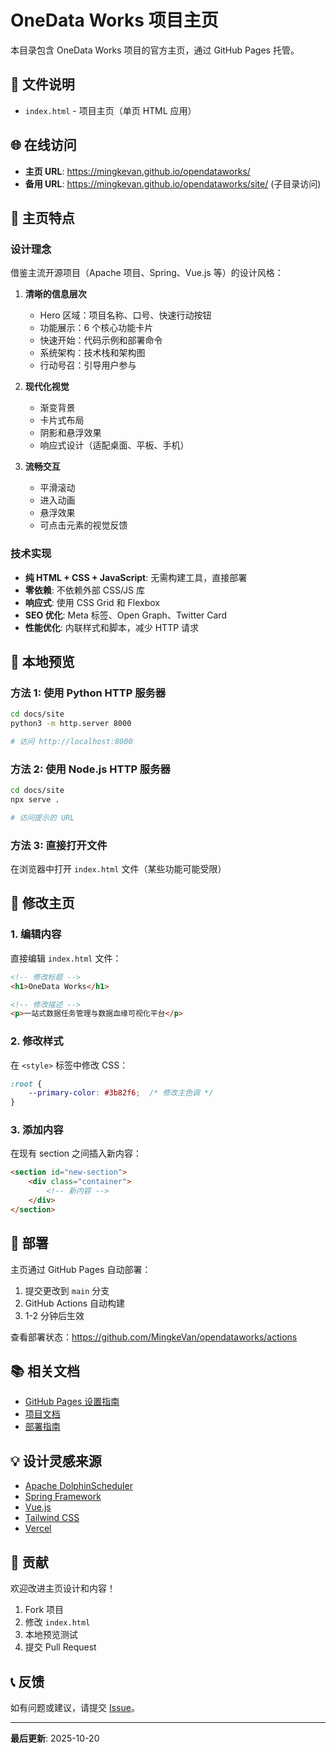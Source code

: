 # OneData Works 项目主页

本目录包含 OneData Works 项目的官方主页，通过 GitHub Pages 托管。

## 📁 文件说明

- `index.html` - 项目主页（单页 HTML 应用）

## 🌐 在线访问

- **主页 URL**: https://mingkevan.github.io/opendataworks/
- **备用 URL**: https://mingkevan.github.io/opendataworks/site/ (子目录访问)

## 🎨 主页特点

### 设计理念

借鉴主流开源项目（Apache 项目、Spring、Vue.js 等）的设计风格：

1. **清晰的信息层次**
   - Hero 区域：项目名称、口号、快速行动按钮
   - 功能展示：6 个核心功能卡片
   - 快速开始：代码示例和部署命令
   - 系统架构：技术栈和架构图
   - 行动号召：引导用户参与

2. **现代化视觉**
   - 渐变背景
   - 卡片式布局
   - 阴影和悬浮效果
   - 响应式设计（适配桌面、平板、手机）

3. **流畅交互**
   - 平滑滚动
   - 进入动画
   - 悬浮效果
   - 可点击元素的视觉反馈

### 技术实现

- **纯 HTML + CSS + JavaScript**: 无需构建工具，直接部署
- **零依赖**: 不依赖外部 CSS/JS 库
- **响应式**: 使用 CSS Grid 和 Flexbox
- **SEO 优化**: Meta 标签、Open Graph、Twitter Card
- **性能优化**: 内联样式和脚本，减少 HTTP 请求

## 🔧 本地预览

### 方法 1: 使用 Python HTTP 服务器

```bash
cd docs/site
python3 -m http.server 8000

# 访问 http://localhost:8000
```

### 方法 2: 使用 Node.js HTTP 服务器

```bash
cd docs/site
npx serve .

# 访问提示的 URL
```

### 方法 3: 直接打开文件

在浏览器中打开 `index.html` 文件（某些功能可能受限）

## 📝 修改主页

### 1. 编辑内容

直接编辑 `index.html` 文件：

```html
<!-- 修改标题 -->
<h1>OneData Works</h1>

<!-- 修改描述 -->
<p>一站式数据任务管理与数据血缘可视化平台</p>
```

### 2. 修改样式

在 `<style>` 标签中修改 CSS：

```css
:root {
    --primary-color: #3b82f6;  /* 修改主色调 */
}
```

### 3. 添加内容

在现有 section 之间插入新内容：

```html
<section id="new-section">
    <div class="container">
        <!-- 新内容 -->
    </div>
</section>
```

## 🚀 部署

主页通过 GitHub Pages 自动部署：

1. 提交更改到 `main` 分支
2. GitHub Actions 自动构建
3. 1-2 分钟后生效

查看部署状态：https://github.com/MingkeVan/opendataworks/actions

## 📚 相关文档

- [GitHub Pages 设置指南](../GITHUB_PAGES_SETUP.md)
- [项目文档](../../README.md)
- [部署指南](../../DEPLOYMENT.md)

## 💡 设计灵感来源

- [Apache DolphinScheduler](https://dolphinscheduler.apache.org/)
- [Spring Framework](https://spring.io/)
- [Vue.js](https://vuejs.org/)
- [Tailwind CSS](https://tailwindcss.com/)
- [Vercel](https://vercel.com/)

## 🤝 贡献

欢迎改进主页设计和内容！

1. Fork 项目
2. 修改 `index.html`
3. 本地预览测试
4. 提交 Pull Request

## 📞 反馈

如有问题或建议，请提交 [Issue](https://github.com/MingkeVan/opendataworks/issues)。

---

**最后更新**: 2025-10-20
